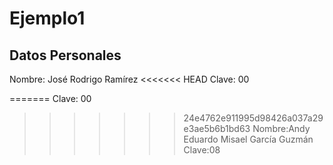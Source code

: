 # Ejemplo1 <br>
## Datos Personales<br>
Nombre: José Rodrigo Ramírez
<<<<<<< HEAD
Clave: 00 <br>

=======
Clave: 00<br>
>>>>>>> 24e4762e911995d98426a037a29e3ae5b6b1bd63
Nombre:Andy Eduardo Misael García Guzmán
Clave:08